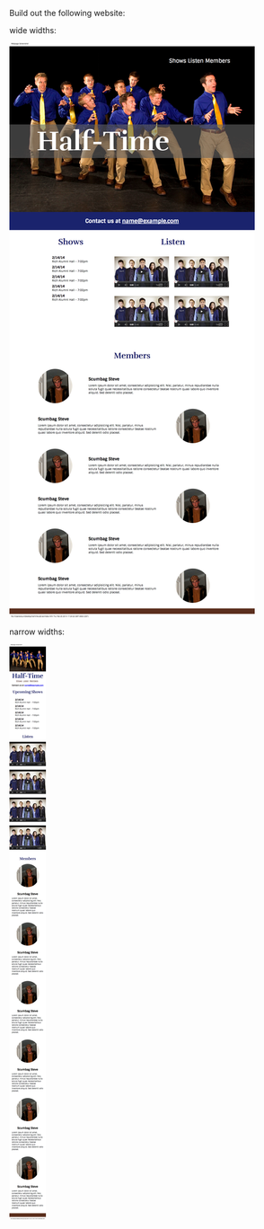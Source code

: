 Build out the following website:

wide widths:

<img src="wide-widths.png" alt="">

narrow widths:

<img src="mobile.png" alt="">
